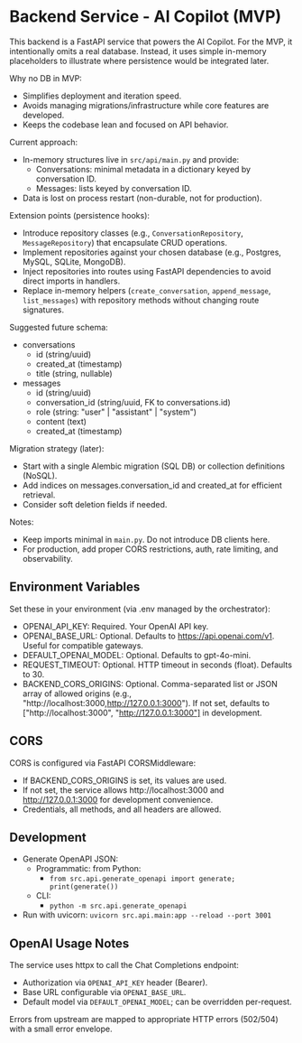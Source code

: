 # Backend Service - AI Copilot (MVP)

This backend is a FastAPI service that powers the AI Copilot. For the MVP, it intentionally omits a real database. Instead, it uses simple in-memory placeholders to illustrate where persistence would be integrated later.

Why no DB in MVP:
- Simplifies deployment and iteration speed.
- Avoids managing migrations/infrastructure while core features are developed.
- Keeps the codebase lean and focused on API behavior.

Current approach:
- In-memory structures live in `src/api/main.py` and provide:
  - Conversations: minimal metadata in a dictionary keyed by conversation ID.
  - Messages: lists keyed by conversation ID.
- Data is lost on process restart (non-durable, not for production).

Extension points (persistence hooks):
- Introduce repository classes (e.g., `ConversationRepository`, `MessageRepository`) that encapsulate CRUD operations.
- Implement repositories against your chosen database (e.g., Postgres, MySQL, SQLite, MongoDB).
- Inject repositories into routes using FastAPI dependencies to avoid direct imports in handlers.
- Replace in-memory helpers (`create_conversation`, `append_message`, `list_messages`) with repository methods without changing route signatures.

Suggested future schema:
- conversations
  - id (string/uuid)
  - created_at (timestamp)
  - title (string, nullable)
- messages
  - id (string/uuid)
  - conversation_id (string/uuid, FK to conversations.id)
  - role (string: "user" | "assistant" | "system")
  - content (text)
  - created_at (timestamp)

Migration strategy (later):
- Start with a single Alembic migration (SQL DB) or collection definitions (NoSQL).
- Add indices on messages.conversation_id and created_at for efficient retrieval.
- Consider soft deletion fields if needed.

Notes:
- Keep imports minimal in `main.py`. Do not introduce DB clients here.
- For production, add proper CORS restrictions, auth, rate limiting, and observability.

## Environment Variables

Set these in your environment (via .env managed by the orchestrator):

- OPENAI_API_KEY: Required. Your OpenAI API key.
- OPENAI_BASE_URL: Optional. Defaults to https://api.openai.com/v1. Useful for compatible gateways.
- DEFAULT_OPENAI_MODEL: Optional. Defaults to gpt-4o-mini.
- REQUEST_TIMEOUT: Optional. HTTP timeout in seconds (float). Defaults to 30.
- BACKEND_CORS_ORIGINS: Optional. Comma-separated list or JSON array of allowed origins (e.g., "http://localhost:3000,http://127.0.0.1:3000"). If not set, defaults to ["http://localhost:3000", "http://127.0.0.1:3000"] in development.

## CORS

CORS is configured via FastAPI CORSMiddleware:
- If BACKEND_CORS_ORIGINS is set, its values are used.
- If not set, the service allows http://localhost:3000 and http://127.0.0.1:3000 for development convenience.
- Credentials, all methods, and all headers are allowed.

## Development

- Generate OpenAPI JSON:
  - Programmatic: from Python: 
    - `from src.api.generate_openapi import generate; print(generate())`
  - CLI: 
    - `python -m src.api.generate_openapi`
- Run with uvicorn: `uvicorn src.api.main:app --reload --port 3001`

## OpenAI Usage Notes

The service uses httpx to call the Chat Completions endpoint:
- Authorization via `OPENAI_API_KEY` header (Bearer).
- Base URL configurable via `OPENAI_BASE_URL`.
- Default model via `DEFAULT_OPENAI_MODEL`; can be overridden per-request.

Errors from upstream are mapped to appropriate HTTP errors (502/504) with a small error envelope.

